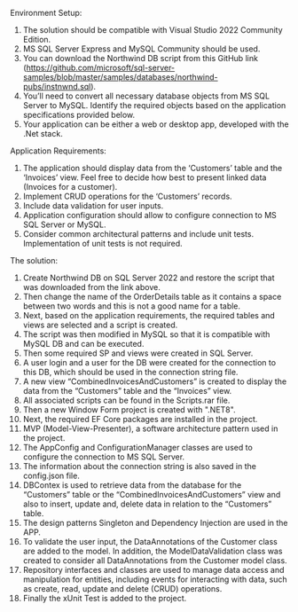 Environment Setup:
1.	The solution should be compatible with Visual Studio 2022 Community Edition.
2.	MS SQL Server Express and MySQL Community should be used.
3.	You can download the Northwind DB script from this GitHub link (https://github.com/microsoft/sql-server-samples/blob/master/samples/databases/northwind-pubs/instnwnd.sql).
4.	You’ll need to convert all necessary database objects from MS SQL Server to MySQL. Identify the required objects based on the application specifications provided below.
5.	Your application can be either a web or desktop app, developed with the .Net stack.
 
Application Requirements:
1.	The application should display data from the ‘Customers’ table and the ‘Invoices’ view. Feel free to decide how best to present linked data (Invoices for a customer).
2.	Implement CRUD operations for the ‘Customers’ records.
3.	Include data validation for user inputs.
4.	Application configuration should allow to configure connection to MS SQL Server or MySQL.
5.	Consider common architectural patterns and include unit tests. Implementation of unit tests is not required.

The solution:
1. Create Northwind DB on SQL Server 2022 and restore the script that was downloaded from the link above.
2. Then change the name of the OrderDetails table as it contains a space between two words and this is not a good name for a table.
3. Next, based on the application requirements, the required tables and views are selected and a script is created.
4. The script was then modified in MySQL so that it is compatible with MySQL DB and can be executed.
5. Then some required SP and views were created in SQL Server.
6. A user login and a user for the DB were created for the connection to this DB, which should be used in the connection string file.
7. A new view “CombinedInvoicesAndCustomers” is created to display the data from the “Customers” table and the “Invoices” view.
8. All associated scripts can be found in the Scripts.rar file.
9. Then a new Window Form project is created with ".NET8".
10. Next, the required EF Core packages are installed in the project.
11. MVP (Model-View-Presenter), a software architecture pattern used in the project.
12. The AppConfig and ConfigurationManager classes are used to configure the connection to MS SQL Server.
13. The information about the connection string is also saved in the config.json file.
14. DBContex is used to retrieve data from the database for the “Customers” table or the “CombinedInvoicesAndCustomers” view and also to insert, update and, delete data in relation to the “Customers” table.
15. The design patterns Singleton and Dependency Injection are used in the APP.
16. To validate the user input, the DataAnnotations of the Customer class are added to the model. In addition, the ModelDataValidation class was created to consider all DataAnnotations from the Customer model class.
17. Repository interfaces and classes are used to manage data access and manipulation for entities, including events for interacting with data, such as create, read, update and delete (CRUD) operations.
18. Finally the xUnit Test is added to the project.
